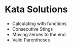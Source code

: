 # Kata Solutions

- Calculating with functions
- Consecutive Stings
- Moving zeroes to the end
- Valid Parentheses
